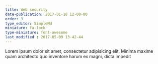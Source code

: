 ```yaml
---
title: Web security
date-publication: 2017-01-18 12-00-00
order: 3
type_editor: SimpleMd
miniature: fa-lock
type-miniature: font-awesome
last_modified : 2017-05-09 13-42-44
---
```

Lorem ipsum dolor sit amet, consectetur adipisicing elit. Minima maxime quam architecto quo inventore harum ex magni, dicta impedit